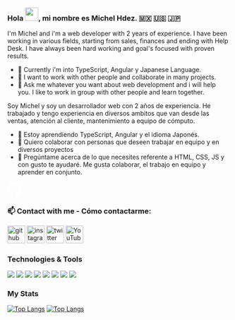 ### Hola  <img src="https://raw.githubusercontent.com/MartinHeinz/MartinHeinz/master/wave.gif" width="30px">, mi nombre es Michel Hdez. 🇲🇽 🇺🇸 🇯🇵

I'm Michel and i'm a web developer with 2 years of experience. I have been working in various fields, starting from sales, finances and ending with Help Desk. 
I have always been hard working and goal's focused with proven results.

- 🌱 Currently i'm into TypeScript, Angular y Japanese Language.
- 👯 I want to work with other people and collaborate in many projects.
- 💬 Ask me whatever you want about web development and i will help you. I like to work in group with other people and learn together.

Soy Michel y soy un desarrollador web con 2 años de experiencia.
He trabajado y tengo experiencia en diversos ambitos que van desde las ventas, atención al cliente, mantenimiento a equipo de cómputo.

- 🌱 Estoy aprendiendo TypeScript, Angular y el idioma Japonés.
- 👯 Quiero colaborar con personas que deseen trabajar en equipo y en diversos proyectos 
- 💬 Pregúntame acerca de lo que necesites referente a HTML, CSS, JS y con gusto te ayudaré. Me gusta colaborar, el trabajo en equipo y aprender en conjunto.  

<svg width="32" height="32" xmlns="http://www.w3.org/2000/svg">

 <g>
  <title>background</title>
  <rect fill="none" id="canvas_background" height="402" width="582" y="-1" x="-1"/>
 </g>
 <g>
  <title>Layer 1</title>
  <path id="svg_1" fill-rule="evenodd" fill="#ffffff" d="m16.003,0c-8.833,0 -15.995,7.162 -15.995,15.997c0,7.067 4.582,13.063 10.94,15.179c0.8,0.146 1.052,-0.328 1.052,-0.752c0,-0.38 0.008,-1.442 0,-2.777c-4.449,0.967 -5.371,-2.107 -5.371,-2.107c-0.727,-1.848 -1.775,-2.34 -1.775,-2.34c-1.452,-0.992 0.109,-0.973 0.109,-0.973c1.605,0.113 2.451,1.649 2.451,1.649c1.427,2.443 3.743,1.737 4.654,1.329c0.146,-1.034 0.56,-1.739 1.017,-2.139c-3.552,-0.404 -7.286,-1.776 -7.286,-7.906c0,-1.747 0.623,-3.174 1.646,-4.292c-0.165,-0.404 -0.715,-2.031 0.157,-4.234c0,0 1.343,-0.43 4.398,1.641c1.276,-0.355 2.645,-0.532 4.005,-0.538c1.359,0.006 2.727,0.183 4.005,0.538c3.055,-2.07 4.396,-1.641 4.396,-1.641c0.872,2.203 0.323,3.83 0.159,4.234c1.023,1.118 1.644,2.545 1.644,4.292c0,6.146 -3.74,7.498 -7.304,7.893c0.574,0.495 1.095,1.455 1.095,2.947c0,2 0,3.902 0,4.428c0,0.428 0.258,0.901 1.07,0.746c6.352,-2.119 10.93,-8.112 10.93,-15.177c0,-8.835 -7.162,-15.997 -15.997,-15.997z" clip-rule="evenodd"/>
 </g>
</svg>

### 📫 Contact with me - Cómo contactarme: 
[<img src='https://cdn.jsdelivr.net/npm/simple-icons@3.0.1/icons/github.svg' alt='github' height='40'>](https://github.com/MichelHdez)  [<img src='https://cdn.jsdelivr.net/npm/simple-icons@3.0.1/icons/instagram.svg' alt='instagram' height='40'>](https://www.instagram.com/michelsoy_/)  [<img src='https://cdn.jsdelivr.net/npm/simple-icons@3.0.1/icons/twitter.svg' alt='twitter' height='40'>](https://twitter.com/@MichelSoy_)  [<img src='https://cdn.jsdelivr.net/npm/simple-icons@3.0.1/icons/youtube.svg' alt='YouTube' height='40'>](https://www.youtube.com/channel/RUDqzcjINLuv-Eb7lCp-EA)  

### Technologies & Tools
![](https://img.shields.io/badge/<CODE>-<HTML>-informational?style=flat&logo=<LOGO_NAME>&logoColor=white&color=1d3557)
![](https://img.shields.io/badge/<CODE>-<CSS>-informational?style=flat&logo=<LOGO_NAME>&logoColor=white&color=1d3557)
![](https://img.shields.io/badge/<CODE>-<Javascript>-informational?style=flat&logo=<LOGO_NAME>&logoColor=white&color=1d3557)
![](https://img.shields.io/badge/<CODE>-<PHP>-informational?style=flat&logo=<LOGO_NAME>&logoColor=white&color=1d3557)
![](https://img.shields.io/badge/<CODE>-<MySQL>-informational?style=flat&logo=<LOGO_NAME>&logoColor=white&color=1d3557)
![](https://img.shields.io/badge/<OS>-<Windows>-informational?style=flat&logo=<LOGO_NAME>&logoColor=white&color=1d3557)
![](https://img.shields.io/badge/<OS>-<LINUX>-informational?style=flat&logo=<LOGO_NAME>&logoColor=white&color=1d3557)
![](https://img.shields.io/badge/<UI/UX>-<Figma>-informational?style=flat&logo=<LOGO_NAME>&logoColor=white&color=1d3557)

### My Stats

[![Top Langs](https://github-readme-stats.vercel.app/api/top-langs/?username=MichelHdez&show_icons=true&theme=synthwave)](https://github.com/anuraghazra/github-readme-stats)
[![Top Langs](https://github-readme-stats.vercel.app/api/top-langs/?username=anuraghazra&layout=compact)](https://github.com/anuraghazra/github-readme-stats)
